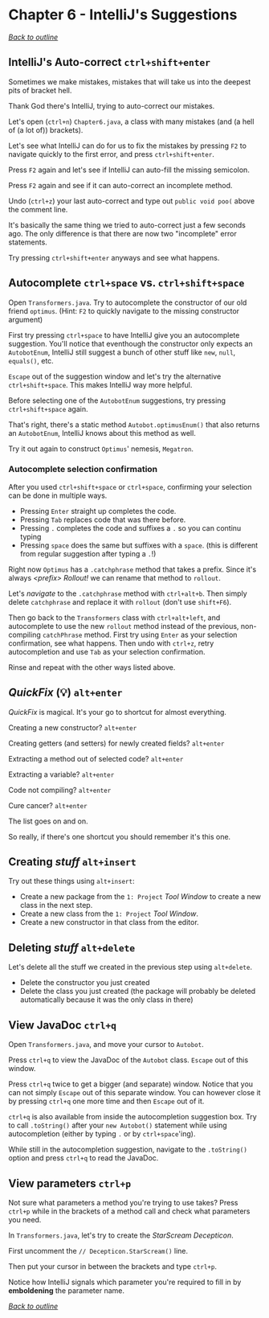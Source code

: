 # Chapter 6 - IntelliJ's Suggestions
[_Back to outline_](outline.md)
## IntelliJ's Auto-correct `ctrl+shift+enter`
Sometimes we make mistakes, mistakes that will take us into the deepest pits of bracket hell.

Thank God there's IntelliJ, trying to auto-correct our mistakes.

Let's open (`ctrl+n`) `Chapter6.java`, a class with many mistakes (and (a hell of (a lot of)) brackets).

Let's see what IntelliJ can do for us to fix the mistakes by pressing `F2` to navigate quickly to the first error, and press `ctrl+shift+enter`.

Press `F2` again and let's see if IntelliJ can auto-fill the missing semicolon.

Press `F2` again and see if it can auto-correct an incomplete method.

Undo (`ctrl+z`) your last auto-correct and type out `public void poo(` above the comment line.

It's basically the same thing we tried to auto-correct just a few seconds ago. The only difference is that there are now two "incomplete" error statements.

Try pressing `ctrl+shift+enter` anyways and see what happens.

## Autocomplete `ctrl+space` vs. `ctrl+shift+space`
Open `Transformers.java`. Try to autocomplete the constructor of our old friend `optimus`. (Hint: `F2` to quickly navigate to the missing constructor argument)

First try pressing `ctrl+space` to have IntelliJ give you an autocomplete suggestion. You'll notice that eventhough the constructor only expects an `AutobotEnum`, IntelliJ still suggest a bunch of other stuff like `new`, `null`, `equals()`, etc.

`Escape` out of the suggestion window and let's try the alternative `ctrl+shift+space`. This makes IntelliJ way more helpful.

Before selecting one of the `AutobotEnum` suggestions, try pressing `ctrl+shift+space` again.

That's right, there's a static method `Autobot.optimusEnum()` that also returns an `AutobotEnum`, IntelliJ knows about this method as well.

Try it out again to construct `Optimus`' nemesis, `Megatron`.

### Autocomplete selection confirmation
After you used `ctrl+shift+space` or `ctrl+space`, confirming your selection can be done in multiple ways.

* Pressing `Enter` straight up completes the code.
* Pressing `Tab` replaces code that was there before.
* Pressing `.` completes the code and suffixes a `.` so you can continu typing
* Pressing `space` does the same but suffixes with a `space`. (this is different from regular suggestion after typing a `.`!)

Right now `Optimus` has a `.catchphrase` method that takes a prefix. Since it's always _\<prefix\> Rollout!_ we can rename that method to `rollout`.

Let's _navigate_ to the `.catchphrase` method with `ctrl+alt+b`. Then simply delete `catchphrase` and replace it with `rollout` (don't use `shift+F6`).

Then go back to the `Transformers` class with `ctrl+alt+left`, and autocomplete to use the new `rollout` method instead of the previous, non-compiling `catchPhrase` method. First try using `Enter` as your selection confirmation, see what happens. Then undo with `ctrl+z`, retry autocompletion and use `Tab` as your selection confirmation.

Rinse and repeat with the other ways listed above.

## _QuickFix_ (:bulb:) `alt+enter`
_QuickFix_ is magical. It's your go to shortcut for almost everything.

Creating a new constructor? `alt+enter`

Creating getters (and setters) for newly created fields? `alt+enter`

Extracting a method out of selected code? `alt+enter`

Extracting a variable? `alt+enter`

Code not compiling? `alt+enter`

Cure cancer? `alt+enter`

The list goes on and on.

So really, if there's one shortcut you should remember it's this one.

## Creating _stuff_ `alt+insert`
Try out these things using `alt+insert`:
* Create a new package from the `1: Project` _Tool Window_ to create a new class in the next step.
* Create a new class from the `1: Project` _Tool Window_.
* Create a new constructor in that class from the editor.

## Deleting _stuff_ `alt+delete`
Let's delete all the stuff we created in the previous step using `alt+delete`.
* Delete the constructor you just created
* Delete the class you just created (the package will probably be deleted automatically because it was the only class in there)

## View JavaDoc `ctrl+q`
Open `Transformers.java`, and move your cursor to `Autobot`.

Press `ctrl+q` to view the JavaDoc of the `Autobot` class. `Escape` out of this window.

Press `ctrl+q` twice to get a bigger (and separate) window. Notice that you can not simply `Escape` out of this separate window. You can however close it by pressing `ctrl+q` one more time and then `Escape` out of it.

`ctrl+q` is also available from inside the autocompletion suggestion box. Try to call `.toString()` after your `new Autobot()` statement while using autocompletion (either by typing `.` or by `ctrl+space`'ing).

While still in the autocompletion suggestion, navigate to the `.toString()` option and press `ctrl+q` to read the JavaDoc.

## View parameters `ctrl+p`
Not sure what parameters a method you're trying to use takes? Press `ctrl+p` while in the brackets of a method call and check what parameters you need.

In `Transformers.java`, let's try to create the _StarScream Decepticon_.

First uncomment the `// Decepticon.StarScream()` line.

Then put your cursor in between the brackets and type `ctrl+p`.

Notice how IntelliJ signals which parameter you're required to fill in by **emboldening** the parameter name.

[_Back to outline_](outline.md)